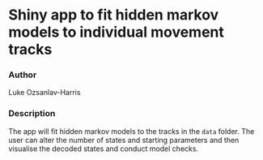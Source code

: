 # Shiny app to fit hidden markov models to individual movement tracks

### Author
Luke Ozsanlav-Harris

### Description
The app will fit hidden markov models to the tracks in the `data` folder. The user can alter the number of states and starting parameters and then visualise the decoded states and conduct model checks. 

